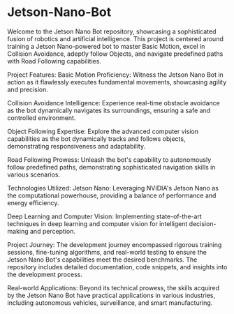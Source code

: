 # Jetson-Nano-Bot
Welcome to the Jetson Nano Bot repository, showcasing a sophisticated fusion of robotics and artificial intelligence. This project is centered around training a Jetson Nano-powered bot to master Basic Motion, excel in Collision Avoidance, adeptly follow Objects, and navigate predefined paths with Road Following capabilities.

Project Features:
Basic Motion Proficiency:
Witness the Jetson Nano Bot in action as it flawlessly executes fundamental movements, showcasing agility and precision.

Collision Avoidance Intelligence:
Experience real-time obstacle avoidance as the bot dynamically navigates its surroundings, ensuring a safe and controlled environment.

Object Following Expertise:
Explore the advanced computer vision capabilities as the bot dynamically tracks and follows objects, demonstrating responsiveness and adaptability.

Road Following Prowess:
Unleash the bot's capability to autonomously follow predefined paths, demonstrating sophisticated navigation skills in various scenarios.

Technologies Utilized:
Jetson Nano:
Leveraging NVIDIA's Jetson Nano as the computational powerhouse, providing a balance of performance and energy efficiency.

Deep Learning and Computer Vision:
Implementing state-of-the-art techniques in deep learning and computer vision for intelligent decision-making and perception.

Project Journey:
The development journey encompassed rigorous training sessions, fine-tuning algorithms, and real-world testing to ensure the Jetson Nano Bot's capabilities meet the desired benchmarks. The repository includes detailed documentation, code snippets, and insights into the development process.

Real-world Applications:
Beyond its technical prowess, the skills acquired by the Jetson Nano Bot have practical applications in various industries, including autonomous vehicles, surveillance, and smart manufacturing.
